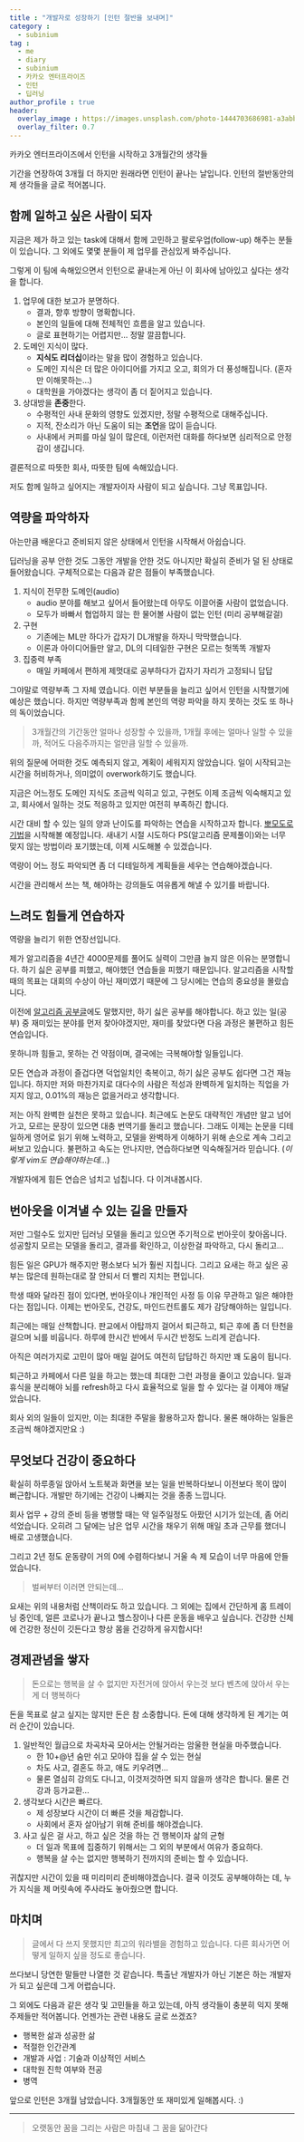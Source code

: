 ```yaml
---
title : "개발자로 성장하기 [인턴 절반을 보내며]"
category :
  - subinium
tag :
  - me
  - diary
  - subinium
  - 카카오 엔터프라이즈
  - 인턴
  - 딥러닝
author_profile : true
header:
  overlay_image : https://images.unsplash.com/photo-1444703686981-a3abbc4d4fe3?ixlib=rb-1.2.1&ixid=eyJhcHBfaWQiOjEyMDd9&auto=format&fit=crop&w=2250&q=80
  overlay_filter: 0.7
---
```


카카오 엔터프라이즈에서 인턴을 시작하고 3개월간의 생각들

기간을 연장하여 3개월 더 하지만 원래라면 인턴이 끝나는 날입니다.
인턴의 절반동안의 제 생각들을 글로 적어봅니다.

## 함께 일하고 싶은 사람이 되자

지금은 제가 하고 있는 task에 대해서 함께 고민하고 팔로우업(follow-up) 해주는 분들이 있습니다.
그 외에도 몇몇 분들이 제 업무를 관심있게 봐주십니다.

그렇게 이 팀에 속해있으면서 인턴으로 끝내는게 아닌 이 회사에 남아있고 싶다는 생각을 합니다.

1. 업무에 대한 보고가 분명하다.
   - 결과, 향후 방향이 명확합니다.
   - 본인의 일들에 대해 전체적인 흐름을 알고 있습니다.
   - 글로 표현하기는 어렵지만... 정말 깔끔합니다.
2. 도메인 지식이 많다.
   - **지식도 리더십**이라는 말을 많이 경험하고 있습니다. 
   - 도메인 지식은 더 많은 아이디어를 가지고 오고, 회의가 더 풍성해집니다. (혼자만 이해못하는...)
   - 대학원을 가야겠다는 생각이 좀 더 짙어지고 있습니다.
3. 상대방을 **존중**한다.
   - 수평적인 사내 문화의 영향도 있겠지만, 정말 수평적으로 대해주십니다.
   - 지적, 잔소리가 아닌 도움이 되는 **조언**을 많이 듣습니다.
   - 사내에서 커피를 마실 일이 많은데, 이런저런 대화를 하다보면 심리적으로 안정감이 생깁니다.
   
결론적으로 따뜻한 회사, 따뜻한 팀에 속해있습니다. 

저도 함께 일하고 싶어지는 개발자이자 사람이 되고 싶습니다. 그냥 목표입니다.

## 역량을 파악하자

아는만큼 배운다고 준비되지 않은 상태에서 인턴을 시작해서 아쉽습니다.

딥러닝을 공부 안한 것도 그동안 개발을 안한 것도 아니지만 확실히 준비가 덜 된 상태로 들어왔습니다.
구체적으로는 다음과 같은 점들이 부족했습니다.

1. 지식이 전무한 도메인(audio) 
    - audio 분야를 해보고 싶어서 들어왔는데 아무도 이끌어줄 사람이 없었습니다.
    - 모두가 바빠서 협업하지 않는 한 물어볼 사람이 없는 인턴 (미리 공부해갈걸)
2. 구현 
    - 기존에는 ML만 하다가 갑자기 DL개발을 하자니 막막했습니다.
    - 이론과 아이디어들만 알고, DL의 디테일한 구현은 모르는 헛똑똑 개발자
3. 집중력 부족
    - 매일 카페에서 편하게 제멋대로 공부하다가 갑자기 자리가 고정되니 답답

그야말로 역량부족 그 자체 였습니다. 이런 부분들을 늘리고 싶어서 인턴을 시작했기에 예상은 했습니다.
하지만 역량부족과 함께 본인의 역량 파악을 하지 못하는 것도 또 하나의 독이었습니다.

> 3개월간의 기간동안 얼마나 성장할 수 있을까, 1개월 후에는 얼마나 일할 수 있을까, 적어도 다음주까지는 얼만큼 일할 수 있을까.

위의 질문에 어떠한 것도 예측되지 않고, 계획이 세워지지 않았습니다. 
일이 시작되고는 시간을 허비하거나, 의미없이 overwork하기도 했습니다.

지금은 어느정도 도메인 지식도 조금씩 익히고 있고, 구현도 이제 조금씩 익숙해지고 있고, 회사에서 일하는 것도 적응하고 있지만 여전히 부족하긴 합니다.

시간 대비 할 수 있는 일의 양과 난이도를 파악하는 연습을 시작하고자 합니다. 
[뽀모도로 기법](https://ko.wikipedia.org/wiki/%ED%8F%AC%EB%AA%A8%EB%8F%84%EB%A1%9C_%EA%B8%B0%EB%B2%95)을 시작해볼 예정입니다. 
새내기 시절 시도하다 PS(알고리즘 문제풀이)와는 너무 맞지 않는 방법이라 포기했는데, 이제 시도해볼 수 있겠습니다.

역량이 어느 정도 파악되면 좀 더 디테일하게 계획들을 세우는 연습해야겠습니다.

시간을 관리해서 쓰는 책, 해야하는 강의들도 여유롭게 해낼 수 있기를 바랍니다. 

## 느려도 힘들게 연습하자

역량을 늘리기 위한 연장선입니다.

제가 알고리즘을 4년간 4000문제를 풀어도 실력이 그만큼 늘지 않은 이유는 분명합니다.
하기 싫은 공부를 피했고, 해야했던 연습들을 피했기 때문입니다. 
알고리즘을 시작할 때의 목표는 대회의 수상이 아닌 재미였기 때문에 그 당시에는 연습의 중요성을 몰랐습니다.

이전에 [알고리즘 공부글](/meaningful-ps-algorithm-study)에도 말했지만, 하기 싫은 공부를 해야합니다.
하고 있는 일(공부) 중 재미있는 분야를 먼저 찾아야겠지만, 재미를 찾았다면 다음 과정은 불편하고 힘든 연습입니다.

못하니까 힘들고, 못하는 건 약점이며, 결국에는 극복해야할 일들입니다.

모든 연습과 과정이 즐겁다면 덕업일치인 축복이고, 하기 싫은 공부도 쉽다면 그건 재능입니다.
하지만 저와 마찬가지로 대다수의 사람은 적성과 완벽하게 일치하는 직업을 가지지 않고, 0.01%의 재능은 없을거라고 생각합니다.

저는 아직 완벽한 실천은 못하고 있습니다. 최근에도 논문도 대략적인 개념만 알고 넘어가고, 모르는 문장이 있으면 대충 번역기를 돌리고 했습니다.
그래도 이제는 논문을 디테일하게 영어로 읽기 위해 노력하고, 모델을 완벽하게 이해하기 위해 손으로 계속 그리고 써보고 있습니다.
불편하고 속도는 안나지만, 연습하다보면 익숙해질거라 믿습니다. (*이렇게 vim도 연습해야하는데...*)

개발자에게 힘든 연습은 넘치고 넘칩니다. 다 이겨내봅시다.

## 번아웃을 이겨낼 수 있는 길을 만들자

저만 그럴수도 있지만 딥러닝 모델을 돌리고 있으면 주기적으로 번아웃이 찾아옵니다. 성공할지 모르는 모델을 돌리고, 결과를 확인하고, 이상한걸 파악하고, 다시 돌리고...

힘든 일은 GPU가 해주지만 평소보다 뇌가 훨씬 지칩니다. 그리고 요새는 하고 싶은 공부는 많은데 원하는대로 잘 안되서 더 빨리 지치는 편입니다.

학생 때와 달라진 점이 있다면, 번아웃이나 개인적인 사정 등 이유 무관하고 일은 해야한다는 점입니다.
이제는 번아웃도, 건강도, 마인드컨트롤도 제가 감당해야하는 일입니다.

최근에는 매일 산책합니다. 판교에서 야탑까지 걸어서 퇴근하고, 퇴근 후에 좀 더 탄천을 걸으며 뇌를 비웁니다.
하루에 한시간 반에서 두시간 반정도 느리게 걷습니다.

아직은 여러가지로 고민이 많아 매일 걸어도 여전히 답답하긴 하지만 꽤 도움이 됩니다.

퇴근하고 카페에서 다른 일을 하고는 했는데 최대한 그런 과정을 줄이고 있습니다.
일과 휴식을 분리해야 뇌를 refresh하고 다시 효율적으로 일을 할 수 있다는 걸 이제야 깨달았습니다.

회사 외의 일들이 있지만, 이는 최대한 주말을 활용하고자 합니다. 물론 해야하는 일들은 조금씩 해야겠지만요 :) 

## 무엇보다 건강이 중요하다

확실히 하루종일 앉아서 노트북과 화면을 보는 일을 반복하다보니 이전보다 목이 많이 뻐근합니다.
개발만 하기에는 건강이 나빠지는 것을 종종 느낍니다.

회사 업무 + 강의 준비 등을 병행할 때는 약 일주일정도 아팠던 시기가 있는데, 좀 어리석었습니다.
오히려 그 달에는 남은 업무 시간을 채우기 위해 매일 초과 근무를 했더니 배로 고생했습니다.

그리고 2년 정도 운동량이 거의 0에 수렴하다보니 거울 속 제 모습이 너무 마음에 안들었습니다.

> 벌써부터 이러면 안되는데...

요새는 위의 내용처럼 산책이라도 하고 있습니다. 그 외에는 집에서 간단하게 홈 트레이닝 중인데, 얼른 코로나가 끝나고 헬스장이나 다른 운동을 배우고 싶습니다.
건강한 신체에 건강한 정신이 깃든다고 항상 몸을 건강하게 유지합시다!

## 경제관념을 쌓자

> 돈으로는 행복을 살 수 없지만 자전거에 앉아서 우는것 보다 벤츠에 앉아서 우는게 더 행복하다 

돈을 목표로 살고 싶지는 않지만 돈은 참 소중합니다.
돈에 대해 생각하게 된 계기는 여러 순간이 있습니다. 

1. 일반적인 월급으로 차곡차곡 모아서는 안될거라는 암울한 현실을 마주했습니다. 
    - 한 10+@년 숨만 쉬고 모아야 집을 살 수 있는 현실
    - 차도 사고, 결혼도 하고, 애도 키우려면...
    - 물론 열심히 강의도 다니고, 이것저것하면 되지 않을까 생각은 합니다. 물론 건강과 등가교환...
2. 생각보다 시간은 빠르다.
    - 제 성장보다 시간이 더 빠른 것을 체감합니다.
    - 사회에서 혼자 살아남기 위해 준비를 해야겠습니다. 
3. 사고 싶은 걸 사고, 하고 싶은 것을 하는 건 행복이자 삶의 균형
    - 더 일과 목표에 집중하기 위해서는 그 외의 부분에서 여유가 중요하다.
    - 행복을 살 수는 없지만 행복하기 전까지의 준비는 할 수 있습니다.

귀찮지만 시간이 있을 때 미리미리 준비해야겠습니다. 
결국 이것도 공부해야하는 데, 누가 지식을 제 머릿속에 주사라도 놓아줬으면 합니다.

## 마치며

> 글에서 다 쓰지 못했지만 최고의 워라밸을 경험하고 있습니다. 다른 회사가면 어떻게 일하지 싶을 정도로 좋습니다.

쓰다보니 당연한 말들만 나열한 것 같습니다. 특출난 개발자가 아닌 기본은 하는 개발자가 되고 싶은데 그게 어렵습니다.

그 외에도 다음과 같은 생각 및 고민들을 하고 있는데, 아직 생각들이 충분히 익지 못해 주제들만 적어봅니다.
언젠가는 관련 내용도 글로 쓰겠죠?

- 행복한 삶과 성공한 삶
- 적절한 인간관계
- 개발과 사업 : 기술과 이상적인 서비스
- 대학원 진학 여부와 전공
- 병역

앞으로 인턴은 3개월 남았습니다. 3개월동안 또 재미있게 일해봅시다. :)

---

> 오랫동안 꿈을 그리는 사람은 마침내 그 꿈을 닮아간다